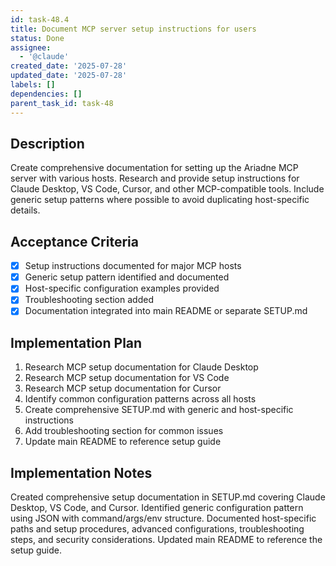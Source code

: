 ```yaml
---
id: task-48.4
title: Document MCP server setup instructions for users
status: Done
assignee:
  - '@claude'
created_date: '2025-07-28'
updated_date: '2025-07-28'
labels: []
dependencies: []
parent_task_id: task-48
---
```


## Description

Create comprehensive documentation for setting up the Ariadne MCP server with various hosts. Research and provide setup instructions for Claude Desktop, VS Code, Cursor, and other MCP-compatible tools. Include generic setup patterns where possible to avoid duplicating host-specific details.

## Acceptance Criteria

- [x] Setup instructions documented for major MCP hosts
- [x] Generic setup pattern identified and documented
- [x] Host-specific configuration examples provided
- [x] Troubleshooting section added
- [x] Documentation integrated into main README or separate SETUP.md

## Implementation Plan

1. Research MCP setup documentation for Claude Desktop
2. Research MCP setup documentation for VS Code  
3. Research MCP setup documentation for Cursor
4. Identify common configuration patterns across all hosts
5. Create comprehensive SETUP.md with generic and host-specific instructions
6. Add troubleshooting section for common issues
7. Update main README to reference setup guide

## Implementation Notes

Created comprehensive setup documentation in SETUP.md covering Claude Desktop, VS Code, and Cursor. Identified generic configuration pattern using JSON with command/args/env structure. Documented host-specific paths and setup procedures, advanced configurations, troubleshooting steps, and security considerations. Updated main README to reference the setup guide.
